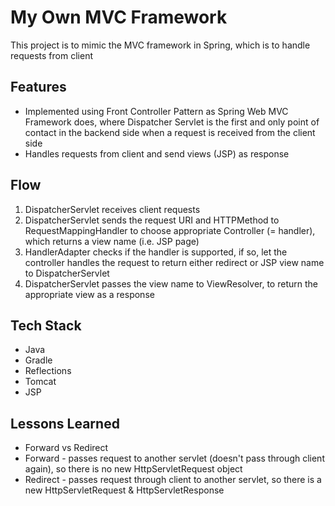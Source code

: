 # My Own MVC Framework

This project is to mimic the MVC framework in Spring, which is to handle requests from client

## Features

- Implemented using Front Controller Pattern as Spring Web MVC Framework does, where Dispatcher Servlet is the first and only point of contact in the backend side when a request is received from the client side
- Handles requests from client and send views (JSP) as response

## Flow
1. DispatcherServlet receives client requests
2. DispatcherServlet sends the request URI and HTTPMethod to RequestMappingHandler to choose appropriate Controller (= handler), which returns a view name (i.e. JSP page)
3. HandlerAdapter checks if the handler is supported, if so, let the controller handles the request to return either redirect or JSP view name to DispatcherServlet
4. DispatcherServlet passes the view name to ViewResolver, to return the appropriate view as a response

## Tech Stack

- Java
- Gradle
- Reflections
- Tomcat
- JSP

## Lessons Learned

- Forward vs Redirect 
- Forward - passes request to another servlet (doesn't pass through client again), so there is no new HttpServletRequest object
- Redirect - passes request through client to another servlet, so there is a new HttpServletRequest & HttpServletResponse


